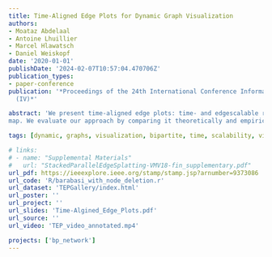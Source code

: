 ```yaml
---
title: Time-Aligned Edge Plots for Dynamic Graph Visualization
authors:
- Moataz Abdelaal
- Antoine Lhuillier
- Marcel Hlawatsch
- Daniel Weiskopf
date: '2020-01-01'
publishDate: '2024-02-07T10:57:04.470706Z'
publication_types:
- paper-conference
publication: '*Proceedings of the 24th International Conference Information Visualisation
  (IV)*'

abstract: 'We present time-aligned edge plots: time- and edgescalable representations of dynamic graphs. Vertices are mapped to two vertical parallel axes. The left axis depicts the source vertices, whereas the right one depicts the destination vertices. The time axis is horizontally embedded in-between the two axes, resulting in a two-dimensional graph layout. Edges are added by drawing straight lines connecting the corresponding source and destination vertices through time, while the pixels along the lines are used to encode the time-varying information. In this way, the depiction of edges at the individual timepoints is reduced to only a few pixels, resulting in a less cluttered representation of dynamic graphs, while the alignment of edges over time reveals the temporal patterns in the data and preserves the users’ mental
map. We evaluate our approach by comparing it theoretically and empirically against the state-of-the-art using dynamic graphs of varying complexities.' 

tags: [dynamic, graphs, visualization, bipartite, time, scalability, visual, clutter]

# links:
# - name: "Supplemental Materials"
#   url: "StackedParallelEdgeSplatting-VMV18-fin_supplementary.pdf"
url_pdf: https://ieeexplore.ieee.org/stamp/stamp.jsp?arnumber=9373086
url_code: 'R/barabasi_with_node_deletion.r'
url_dataset: 'TEPGallery/index.html'
url_poster: ''
url_project: ''
url_slides: 'Time-Algined_Edge_Plots.pdf'
url_source: ''
url_video: 'TEP_video_annotated.mp4'

projects: ['bp_network']
---
```

